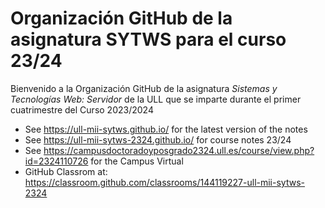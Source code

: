 # Organización GitHub de la asignatura SYTWS para el curso 23/24

Bienvenido a la Organización GitHub de la asignatura *Sistemas y Tecnologías Web: Servidor* de la ULL que se imparte durante el primer cuatrimestre del Curso 2023/2024


* See <https://ull-mii-sytws.github.io/> for the latest version of the notes
* See <https://ull-mii-sytws-2324.github.io/> for course notes 23/24
* See <https://campusdoctoradoyposgrado2324.ull.es/course/view.php?id=2324110726> for the Campus Virtual
* GitHub Classrom at: <https://classroom.github.com/classrooms/144119227-ull-mii-sytws-2324>
